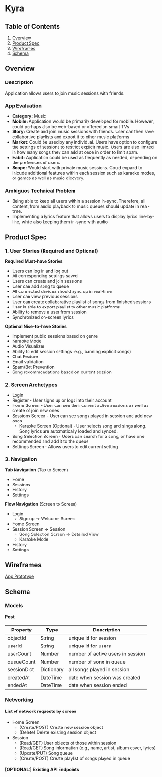 # Kyra

## Table of Contents
1. [Overview](#Overview)
1. [Product Spec](#Product-Spec)
1. [Wireframes](#Wireframes)
1. [Schema](#Schema)

## Overview
### Description
Application allows users to join music sessions with friends.

### App Evaluation
- **Category:** Music
- **Mobile:** Application would be primarily developed for mobile. However, could perhaps also be web-based or offered on smart TVs
- **Story:** Create and join music sessions with friends. User can then save collabortive playlists and export it to other music platforms
- **Market:** Could be used by any individual. Users have option to configure the settings of sessions to restrict explicit music. Users are also limited in how many songs they can add at once in order to limit spam.
- **Habit:** Application could be used as frequently as needed, depending on the prefrences of users.
- **Scope:** Would start with private music sessions. Could expand to inlcude additional features within each session such as karaoke modes, or games as well as music dicovery.

### Ambiguos Technical Problem
- Being able to keep all users within a session in-sync. Therefore, all content, from audio playback to music queues should update in real-time.
- Implementing a lyrics feature that allows users to display lyrics line-by-line, while also keeping them in-sync with audio

## Product Spec
### 1. User Stories (Required and Optional)

**Required Must-have Stories**

* Users can log in and log out
* All corresponding settings saved
* Users can create and join sessions
* User can add song to queue
* All connected devices should sync up in real-time
* User can view previous sessions
* User can create collaborative playlist of songs from finished sessions
* User is able to export playlist to other music platforms
* Ability to remove a user from session
* Synchronized on-screen lyrics

**Optional Nice-to-have Stories**

* Implement public sessions based on genre
* Karaoke Mode
* Audio Visualizer
* Ability to edit session settings (e.g., banning explicit songs)
* Chat Feature
* Email validation
* Spam/Bot Prevention
* Song recommendations based on current session

### 2. Screen Archetypes

* Login 
* Register - User signs up or logs into their account
* Home Screen -  User can see their current active sessions as well as create of join new ones
* Sessions Screen - User can see songs played in session and add new ones
  * Karaoke Screen (Optional) - User selects song and sings along. Song lyrics are automatically loaded and synced.
* Song Selection Screen - Users can search for a song, or have one recommended and add it to the queue
* Settings Screen - Allows users to edit current setting 

### 3. Navigation

**Tab Navigation** (Tab to Screen)

* Home
* Sessions 
* History
* Settings

**Flow Navigation** (Screen to Screen)
* Login
  * Sign up -> Welcome Screen 
* Home Screen
* Session Screen -> Session
  * Song Selection Screen -> Detailed View
  * Karaoke Mode
* History
* Settings

## Wireframes
[App Prototype](https://www.figma.com/file/ECYnRRv39Wayh3vv3ngaiC/MetaU-Summer-2022-Capstone-Project---App-Prototype?node-id=0%3A1)

## Schema 
### Models
#### Post

   | Property      | Type     | Description |
   | ------------- | -------- | ------------|
   | objectId      | String   | unique id for session |
   | userId        | String   | unique id for users |
   | userCount     | Number   | number of active users in session |
   | queueCount    | Number   | number of song in queue |
   | sessionDict   | Dictionary| all songs played in session |
   | createdAt     | DateTime | date when session was created |
   | endedAt       | DateTime | date when session ended |
   
### Networking
#### List of network requests by screen
   - Home Screen
      - (Create/POST) Create new session object
      - (Delete) Delete existing session object
   - Session
      - (Read/GET) User objects of those within session 
      - (Read/GET) Song information (e.g., name, artist, album cover, lyrics)
      - (Update/PUT) Song queue 
      - (Create/POST) Create playlist of songs played in queue
    
#### [OPTIONAL:] Existing API Endpoints
